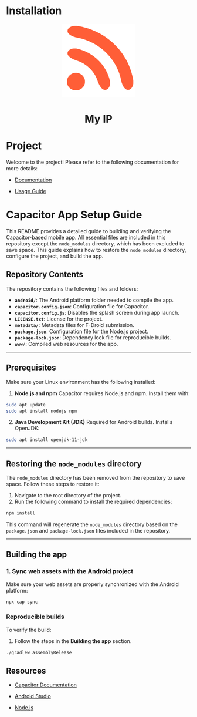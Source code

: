 # Installation

<div align="center">
<img src="./assets/icon.png" style="width: 200px; height: 200px;">
<h1>My IP</h1>
</div>

# Project

Welcome to the project! Please refer to the following documentation for more details:

- [ Documentation](DOCUMENTATION.md)

- [ Usage Guide](README.md)

# Capacitor App Setup Guide

This README provides a detailed guide to building and verifying the Capacitor-based mobile app. All essential files are included in this repository except the `node_modules` directory, which has been excluded to save space. This guide explains how to restore the `node_modules` directory, configure the project, and build the app.

## Repository Contents

The repository contains the following files and folders:

- **`android/`**: The Android platform folder needed to compile the app.
- **`capacitor.config.json`**: Configuration file for Capacitor.
- **`capacitor.config.js`**: Disables the splash screen during app launch.
- **`LICENSE.txt`**: License for the project.
- **`metadata/`**: Metadata files for F-Droid submission.
- **`package.json`**: Configuration file for the Node.js project.
- **`package-lock.json`**: Dependency lock file for reproducible builds.
- **`www/`**: Compiled web resources for the app.

---

## Prerequisites

Make sure your Linux environment has the following installed:

1. **Node.js and npm**
Capacitor requires Node.js and npm. Install them with:

```bash
sudo apt update
sudo apt install nodejs npm
```

2. **Java Development Kit (JDK)**
Required for Android builds. Installs OpenJDK:

```bash
sudo apt install openjdk-11-jdk
```
---

## Restoring the `node_modules` directory

The `node_modules` directory has been removed from the repository to save space. Follow these steps to restore it:

1. Navigate to the root directory of the project.
2. Run the following command to install the required dependencies:

```bash
npm install
```

This command will regenerate the `node_modules` directory based on the `package.json` and `package-lock.json` files included in the repository.

---

## Building the app

### 1. Sync web assets with the Android project
Make sure your web assets are properly synchronized with the Android platform:

```bash
npx cap sync
```

### Reproducible builds
To verify the build:

1. Follow the steps in the **Building the app** section.

```bash
./gradlew assemblyRelease
```

## Resources
- [Capacitor Documentation](https://capacitorjs.com/docs)

- [Android Studio](https://developer.android.com/studio)

- [Node.js](https://nodejs.org)